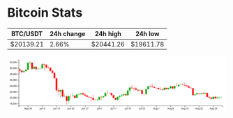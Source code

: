 # Bitcoin Stats

BTC/USDT|24h change|24h high|24h low|
|---|---|---|---|
|$20139.21|2.66%|$20441.26|$19611.78|

<img src="./chart.svg">
